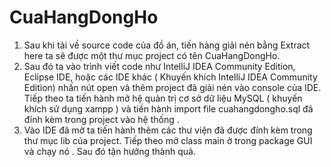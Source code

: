 # CuaHangDongHo
1.	Sau khi tải về source code của đồ án, tiến hàng giải nén bằng Extract here ta sẽ được một thư mục project có tên CuaHangDongHo.
2.	Sau đó ta vào trình viết code như IntelliJ IDEA Community Edition, Eclipse IDE, hoặc các IDE khác ( Khuyến khích  IntelliJ IDEA Community Edition) nhấn nút open và thêm project đã giải nén vào console của IDE. Tiếp theo ta tiến hành mở hệ quản trị cơ sở dữ liệu MySQL ( khuyến khích sử dụng xampp ) và tiến hành import file cuahangdongho.sql đã đính kèm trong project vào hệ thống .
3.	Vào IDE đã mở ta tiến hành thêm các thư viện đã được đính kèm trong thư mục lib của project. Tiếp theo mở class main ở trong package GUI và chạy nó . Sau đó tận hưởng thành quả.
